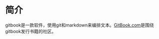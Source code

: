 # 简介

gitbook是一款软件，使用git和markdown来编排文本。[GitBook.com](https://www.gitbook.com/)是围绕gitbook发行书籍的社区。



